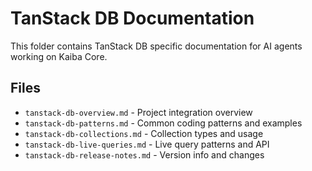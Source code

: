 # TanStack DB Documentation

This folder contains TanStack DB specific documentation for AI agents working on Kaiba Core.

## Files

- `tanstack-db-overview.md` - Project integration overview
- `tanstack-db-patterns.md` - Common coding patterns and examples
- `tanstack-db-collections.md` - Collection types and usage
- `tanstack-db-live-queries.md` - Live query patterns and API
- `tanstack-db-release-notes.md` - Version info and changes
